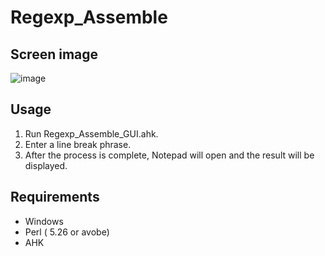 # Regexp_Assemble 

## Screen image
![image](https://user-images.githubusercontent.com/10069642/83729730-04391d80-a683-11ea-854a-1a58992264bc.png)

## Usage
1. Run Regexp_Assemble_GUI.ahk.
2. Enter a line break phrase.
3. After the process is complete, Notepad will open and the result will be displayed.

## Requirements
- Windows
- Perl ( 5.26 or avobe)
- AHK
